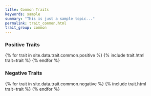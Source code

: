 ```yaml
---
title: Common Traits
keywords: sample
summary: "This is just a sample topic..."
permalink: trait_common.html
trait_group: common
---
```


### Positive Traits

{% for trait in site.data.trait.common.positive %}
    {% include trait.html trait=trait %}
{% endfor %}


### Negative Traits

{% for trait in site.data.trait.common.negative %}
    {% include trait.html trait=trait %}
{% endfor %}